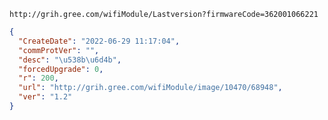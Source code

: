 `http://grih.gree.com/wifiModule/Lastversion?firmwareCode=362001066221`

```json
{
  "CreateDate": "2022-06-29 11:17:04",
  "commProtVer": "",
  "desc": "\u538b\u6d4b",
  "forcedUpgrade": 0,
  "r": 200,
  "url": "http://grih.gree.com/wifiModule/image/10470/68948",
  "ver": "1.2"
}
```
